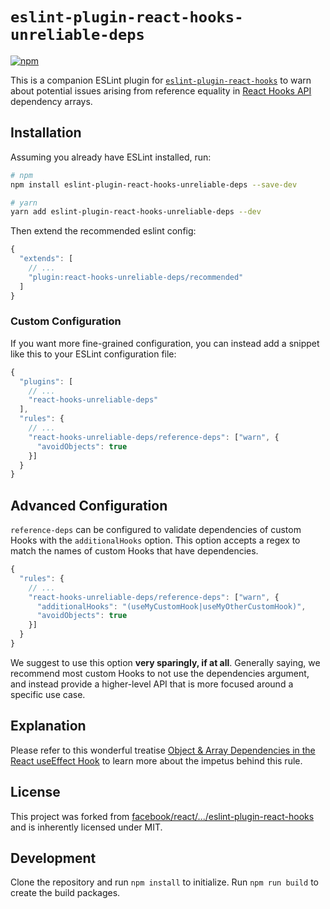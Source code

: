 # `eslint-plugin-react-hooks-unreliable-deps`
[![npm](https://img.shields.io/npm/v/eslint-plugin-react-hooks-unreliable-deps.svg?style=flat-square)](https://www.npmjs.com/package/eslint-plugin-react-hooks-unreliable-deps)

This is a companion ESLint plugin for [`eslint-plugin-react-hooks`](https://github.com/facebook/react/tree/main/packages/eslint-plugin-react-hooks) to warn about potential issues arising from reference equality in [React Hooks API](https://reactjs.org/docs/hooks-intro.html) dependency arrays.

## Installation

Assuming you already have ESLint installed, run:

```sh
# npm
npm install eslint-plugin-react-hooks-unreliable-deps --save-dev

# yarn
yarn add eslint-plugin-react-hooks-unreliable-deps --dev
```

Then extend the recommended eslint config:

```js
{
  "extends": [
    // ...
    "plugin:react-hooks-unreliable-deps/recommended"
  ]
}
```

### Custom Configuration

If you want more fine-grained configuration, you can instead add a snippet like this to your ESLint configuration file:

```js
{
  "plugins": [
    // ...
    "react-hooks-unreliable-deps"
  ],
  "rules": {
    // ...
    "react-hooks-unreliable-deps/reference-deps": ["warn", {
      "avoidObjects": true
    }]
  }
}
```


## Advanced Configuration

`reference-deps` can be configured to validate dependencies of custom Hooks with the `additionalHooks` option.
This option accepts a regex to match the names of custom Hooks that have dependencies.

```js
{
  "rules": {
    // ...
    "react-hooks-unreliable-deps/reference-deps": ["warn", {
      "additionalHooks": "(useMyCustomHook|useMyOtherCustomHook)",
      "avoidObjects": true
    }]
  }
}
```

We suggest to use this option **very sparingly, if at all**. Generally saying, we recommend most custom Hooks to not use the dependencies argument, and instead provide a higher-level API that is more focused around a specific use case.

## Explanation

Please refer to this wonderful treatise [Object & Array Dependencies in the React useEffect Hook](https://www.benmvp.com/blog/object-array-dependencies-react-useEffect-hook/) to learn more about the impetus behind this rule.

## License

This project was forked from [facebook/react/.../eslint-plugin-react-hooks](https://github.com/facebook/react/tree/main/packages/eslint-plugin-react-hooks) and is inherently licensed under MIT.

## Development

Clone the repository and run `npm install` to initialize. Run `npm run build` to create the build packages.
